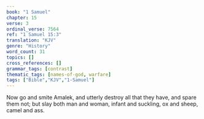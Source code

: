 ```yaml
---
book: "1 Samuel"
chapter: 15
verse: 3
ordinal_verse: 7564
ref: "1 Samuel 15:3"
translation: "KJV"
genre: "History"
word_count: 31
topics: []
cross_references: []
grammar_tags: [contrast]
thematic_tags: [names-of-god, warfare]
tags: ["Bible","KJV","1-Samuel"]
---
```

Now go and smite Amalek, and utterly destroy all that they have, and spare them not; but slay both man and woman, infant and suckling, ox and sheep, camel and ass.
